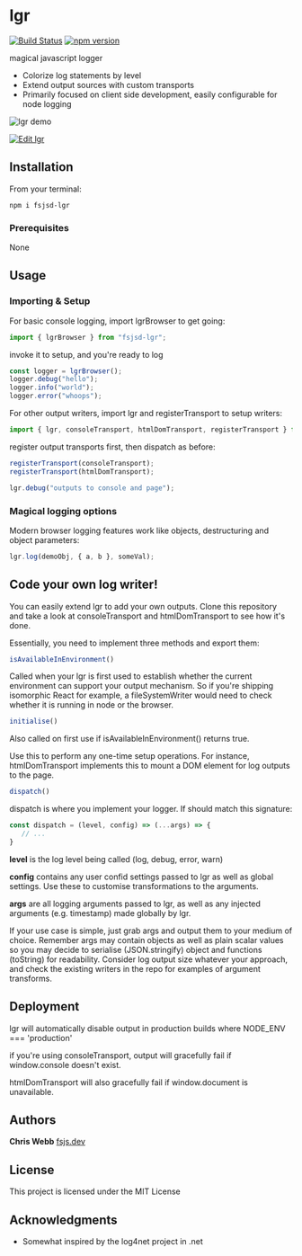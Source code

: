 # lgr

[![Build Status](https://travis-ci.org/fsjsd/lgr.svg?branch=master)](https://travis-ci.org/fsjsd/fsjsd-lgr)
 [![npm version](http://img.shields.io/npm/v/fsjsd-lgr.svg?style=flat)](https://npmjs.org/package/fsjsd-lgr "View this project on npm")

magical javascript logger

- Colorize log statements by level
- Extend output sources with custom transports
- Primarily focused on client side development, easily configurable for node logging

![lgr demo](https://github.com/fsjsd/lgr/edit/master/lgf.gif)

[![Edit lgr](https://codesandbox.io/static/img/play-codesandbox.svg)](https://codesandbox.io/s/lgr-6fxyr?fontsize=14)

## Installation

From your terminal:

```
npm i fsjsd-lgr
```

### Prerequisites

None

## Usage

### Importing & Setup

For basic console logging, import lgrBrowser to get going:

```javascript
import { lgrBrowser } from "fsjsd-lgr";
```

invoke it to setup, and you're ready to log

```javascript
const logger = lgrBrowser();
logger.debug("hello");
logger.info("world");
logger.error("whoops");
```

For other output writers, import lgr and registerTransport to setup writers:

```javascript
import { lgr, consoleTransport, htmlDomTransport, registerTransport } from "fsjsd-lgr";
```

register output transports first, then dispatch as before:

```javascript
registerTransport(consoleTransport);
registerTransport(htmlDomTransport);

lgr.debug("outputs to console and page");
```

### Magical logging options

Modern browser logging features work like objects, destructuring and object parameters:

```javascript
lgr.log(demoObj, { a, b }, someVal);
```

## Code your own log writer!

You can easily extend lgr to add your own outputs. Clone this repository and take a look at consoleTransport and htmlDomTransport to see how it's done.

Essentially, you need to implement three methods and export them:

```javascript
isAvailableInEnvironment()
```

Called when your lgr is first used to establish whether the current environment can support your output mechanism. So if you're shipping isomorphic React for example, a fileSystemWriter would need to check whether it is running in node or the browser.

```javascript
initialise()
```

Also called on first use if isAvailableInEnvironment() returns true.

Use this to perform any one-time setup operations. For instance, htmlDomTransport implements this to mount a DOM element for log outputs to the page.

```javascript
dispatch()
```

dispatch is where you implement your logger. If should match this signature:

```javascript
const dispatch = (level, config) => (...args) => {
   // ...
}
```

**level** is the log level being called (log, debug, error, warn)

**config** contains any user confid settings passed to lgr as well as global settings. Use these to customise transformations to the arguments.

**args** are all logging arguments passed to lgr, as well as any injected arguments (e.g. timestamp) made globally by lgr.

If your use case is simple, just grab args and output them to your medium of choice. Remember args may contain objects as well as plain scalar values so you may decide to serialise (JSON.stringify) object and functions (toString) for readability. Consider log output size whatever your approach, and check the existing writers in the repo for examples of argument transforms.

## Deployment

lgr will automatically disable output in production builds where NODE_ENV === 'production'

if you're using consoleTransport, output will gracefully fail if window.console doesn't exist.

htmlDomTransport will also gracefully fail if window.document is unavailable.

## Authors

**Chris Webb** [fsjs.dev](https://fsjs.dev)

## License

This project is licensed under the MIT License

## Acknowledgments

- Somewhat inspired by the log4net project in .net
